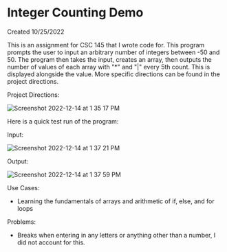 # Integer Counting Demo

Created 10/25/2022

This is an assignment for CSC 145 that I wrote code for. This program prompts the user to input an arbitrary number of integers between -50 and 50. The program then takes the input, creates an array, then outputs the number of values of each array with "*" and "|" every 5th count. This is displayed alongside the value. More specific directions can be found in the project directions.

Project Directions: 

![Screenshot 2022-12-14 at 1 35 17 PM](https://user-images.githubusercontent.com/104415326/207697507-19e83d6f-5377-48f4-ad14-5732f2d6c592.jpg)

Here is a quick test run of the program:

Input: 

![Screenshot 2022-12-14 at 1 37 21 PM](https://user-images.githubusercontent.com/104415326/207697877-815a93b0-6428-45e0-ae12-3022b0c70ce0.jpg)

Output:

![Screenshot 2022-12-14 at 1 37 59 PM](https://user-images.githubusercontent.com/104415326/207697973-a49a9c0b-6ba2-40cc-ba7e-aaf3d525819a.jpg)

Use Cases: 

 - Learning the fundamentals of arrays and arithmetic of if, else, and for loops

Problems:

 - Breaks when entering in any letters or anything other than a number, I did not account for this.
